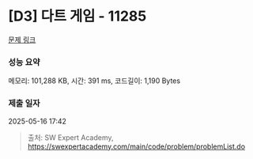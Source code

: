 # [D3] 다트 게임 - 11285 

[문제 링크](https://swexpertacademy.com/main/code/problem/problemDetail.do?contestProbId=AXZuaLsqz9wDFAST) 

### 성능 요약

메모리: 101,288 KB, 시간: 391 ms, 코드길이: 1,190 Bytes

### 제출 일자

2025-05-16 17:42



> 출처: SW Expert Academy, https://swexpertacademy.com/main/code/problem/problemList.do